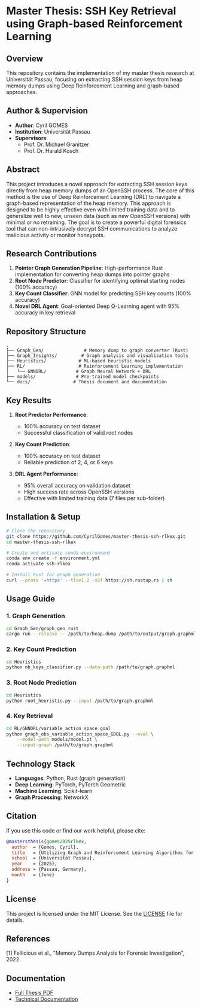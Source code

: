 # Master Thesis: SSH Key Retrieval using Graph-based Reinforcement Learning

## Overview
This repository contains the implementation of my master thesis research at Universität Passau, focusing on extracting SSH session keys from heap memory dumps using Deep Reinforcement Learning and graph-based approaches.

## Author & Supervision
- **Author**: Cyril GOMES
- **Institution**: Universität Passau
- **Supervisors**: 
  - Prof. Dr. Michael Granitzer
  - Prof. Dr. Harald Kosch

## Abstract
This project introduces a novel approach for extracting SSH session keys directly from heap memory dumps of an OpenSSH process. The core of this method is the use of Deep Reinforcement Learning (DRL) to navigate a graph-based representation of the heap memory. This approach is designed to be highly effective even with limited training data and to generalize well to new, unseen data (such as new OpenSSH versions) with minimal or no retraining. The goal is to create a powerful digital forensics tool that can non-intrusively decrypt SSH communications to analyze malicious activity or monitor honeypots.

## Research Contributions
1. **Pointer Graph Generation Pipeline**: High-performance Rust implementation for converting heap dumps into pointer graphs
2. **Root Node Predictor**: Classifier for identifying optimal starting nodes (100% accuracy)
3. **Key Count Classifier**: GNN model for predicting SSH key counts (100% accuracy)
4. **Novel DRL Agent**: Goal-oriented Deep Q-Learning agent with 95% accuracy in key retrieval

## Repository Structure
```
.
├── Graph_Gen/               # Memory dump to graph converter (Rust)
├── Graph_Insights/         # Graph analysis and visualization tools
├── Heuristics/            # ML-based heuristic models
├── RL/                    # Reinforcement Learning implementation
│   └── GNNDRL/           # Graph Neural Network + DRL
├── models/               # Pre-trained model checkpoints
└── docs/                # Thesis document and documentation
```

## Key Results
1. **Root Predictor Performance**: 
   - 100% accuracy on test dataset
   - Successful classification of valid root nodes

2. **Key Count Prediction**: 
   - 100% accuracy on test dataset
   - Reliable prediction of 2, 4, or 6 keys

3. **DRL Agent Performance**:
   - 95% overall accuracy on validation dataset
   - High success rate across OpenSSH versions
   - Effective with limited training data (7 files per sub-folder)

## Installation & Setup
```bash
# Clone the repository
git clone https://github.com/CyrilGomes/master-thesis-ssh-rlkex.git
cd master-thesis-ssh-rlkex

# Create and activate conda environment
conda env create -f environment.yml
conda activate ssh-rlkex

# Install Rust for graph generation
curl --proto '=https' --tlsv1.2 -sSf https://sh.rustup.rs | sh
```

## Usage Guide

### 1. Graph Generation
```bash
cd Graph_Gen/graph_gen_rust
cargo run --release -- /path/to/heap.dump /path/to/output/graph.graphml
```

### 2. Key Count Prediction
```bash
cd Heuristics
python nb_keys_classifier.py --data-path /path/to/graph.graphml
```

### 3. Root Node Prediction
```bash
cd Heuristics
python root_heuristic.py --input /path/to/graph.graphml
```

### 4. Key Retrieval
```bash
cd RL/GNNDRL/variable_action_space_goal
python graph_obs_variable_action_space_GDQL.py --eval \
    --model-path models/model.pt \
    --input-graph /path/to/graph.graphml
```

## Technology Stack
- **Languages**: Python, Rust (graph generation)
- **Deep Learning**: PyTorch, PyTorch Geometric
- **Machine Learning**: Scikit-learn
- **Graph Processing**: NetworkX

## Citation
If you use this code or find our work helpful, please cite:

```bibtex
@mastersthesis{gomes2025rlkex,
  author  = {Gomes, Cyril},
  title   = {Utilizing Graph and Reinforcement Learning Algorithms for SSH Key Retrieval from Heap Memory Dumps},
  school  = {Universität Passau},
  year    = {2025},
  address = {Passau, Germany},
  month   = {June}
}
```

## License
This project is licensed under the MIT License. See the [LICENSE](LICENSE) file for details.

## References
[1] Fellicious et al., "Memory Dumps Analysis for Forensic Investigation", 2022.

## Documentation
- [Full Thesis PDF](docs/master_thesis_cyril_gomes.pdf)
- [Technical Documentation](docs/)
